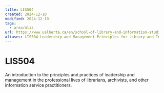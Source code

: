 ```yaml
---
title: LIS504
created: 2024-12-10
modified: 2024-12-10
tags:
  - area/mlis
url: https://www.ualberta.ca/en/school-of-library-and-information-studies/study/courses/mlis-courses.html
aliases: LIS504 Leadership and Management Principles for Library and Information Services
---
```

# LIS504

An introduction to the principles and practices of leadership and management in the professional lives of librarians, archivists, and other information service practitioners.
